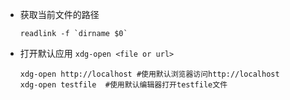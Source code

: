 - 获取当前文件的路径

  ```shell
  readlink -f `dirname $0`
  ```

- 打开默认应用 `xdg-open <file or url>`
  ```shell
  xdg-open http://localhost #使用默认浏览器访问http://localhost
  xdg-open testfile  #使用默认编辑器打开testfile文件
  ```


